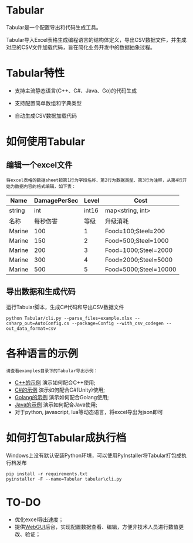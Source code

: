 # Tabular

Tabular是一个配置导出和代码生成工具。

Tabular导入Excel表格生成编程语言的结构体定义，导出CSV数据文件，并生成对应的CSV文件加载代码，旨在简化业务开发中的数据抽象过程。


# Tabular特性

* 支持主流静态语言(C++、C#、Java、Go)的代码生成

* 支持配置简单数组和字典类型

* 自动生成CSV数据加载代码


# 如何使用Tabular

## 编辑一个excel文件

    将excel表格的数据sheet按第1行为字段名称、第2行为数据类型、第3行为注释，从第4行开始为数据内容的格式编辑，如下表：
    

Name                |  DamagePerSec         |  Level      |  Cost
--------------------|-----------------------|-------------|--------------------------------------------
string              |  int                  |  int16      |  map<string, int>
名称                |  每秒伤害             |  等级       |  升级消耗
Marine              |  100                  |  1          | Food=100;Steel=200
Marine              |  150                  |  2          | Food=500;Steel=1000
Marine              |  200                  |  3          | Food=1000;Steel=2000
Marine              |  300                  |  4          | Food=2000;Steel=5000
Marine              |  500                  |  5          | Food=5000;Steel=10000

## 导出数据和生成代码

运行Tabular脚本，生成C#代码和导出CSV数据文件
```
python Tabular/cli.py --parse_files=example.xlsx --csharp_out=AutoConfig.cs --package=Config --with_csv_codegen --out_data_format=csv
```


# 各种语言的示例

    请查看examples目录下的Tabular导出示例：

* [C++的示例](examples/Cpp) 演示如何配合C++使用;
* [C#的示例](examples/CSharp) 演示如何配合C#(Unity)使用;
* [Golang的示例](examples/Go) 演示如何配合Golang使用;
* [Java的示例](examples/Java) 演示如何配合Java使用;
* 对于python, javascript, lua等动态语言，将excel导出为json即可


# 如何打包Tabular成执行档

Windows上没有默认安装Python环境，可以使用PyInstaller将Tabular打包成执行档发布

```
pip install -r requirements.txt
pyinstaller -F --name=Tabular tabular\cli.py
```

# TO-DO

* 优化excel导出速度；
* 提供[WebGUI](https://adminlte.io/preview)后台，实现配置数据查看、编辑，方便非技术人员进行数值更改、验证；
